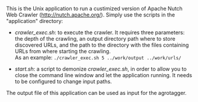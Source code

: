 This is the Unix application to run a custimized version of Apache Nutch Web Crawler (http://nutch.apache.org/). Simply use the scripts in the "application" directory:

- *crawler_exec.sh*: to execute the crawler. It requires three parameters: the depth of the crawling, an output directory path where to store discovered URLs, and the path to the directory with the files containing URLs from where starting the crawling.  
As an example: ``./crawler_exec.sh 5 ../work/output ../work/urls/``
	
- *start.sh*: a script to demonize *crawler_exec.sh*, in order to allow you to close the command line window and let the application running. It needs to be configured to change input paths.

The output file of this application can be used as input for the agrotagger.
